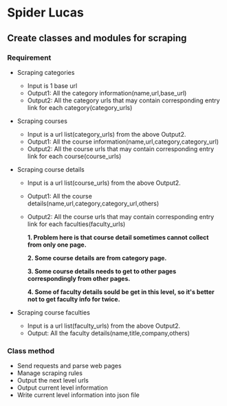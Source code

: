 # Spider Lucas

## Create classes and modules for scraping

### Requirement
- Scraping categories
  + Input is 1 base url
  + Output1: All the category information(name,url,base_url)
  + Output2: All the category urls that may contain corresponding entry link for each category(category_urls)
- Scraping courses
  + Input is a url list(category_urls) from the above Output2.
  + Output1: All the course information(name,url,category,category_url)
  + Output2: All the course urls that may contain corresponding entry link for each course(course_urls)
- Scraping course details
  + Input is a url list(course_urls) from the above Output2.
  + Output1: All the course details(name,url,category,category_url,others)
  + Output2: All the course urls that may contain corresponding entry link for each faculties(faculty_urls)
  
    **1. Problem here is that course detail sometimes cannot collect from only one page.**
    
    **2. Some course details are from category page.**
    
    **3. Some course details needs to get to other pages correspondingly from other pages.**
    
    **4. Some of faculty details sould be get in this level, so it's better not to get faculty info for twice.**
  
- Scraping course faculties
  + Input is a url list(faculty_urls) from the above Output2.
  + Output: All the faculty details(name,title,company,others)
  
### Class method
- Send requests and parse web pages
- Manage scraping rules
- Output the next level urls
- Output current level information 
- Write current level information into json file


